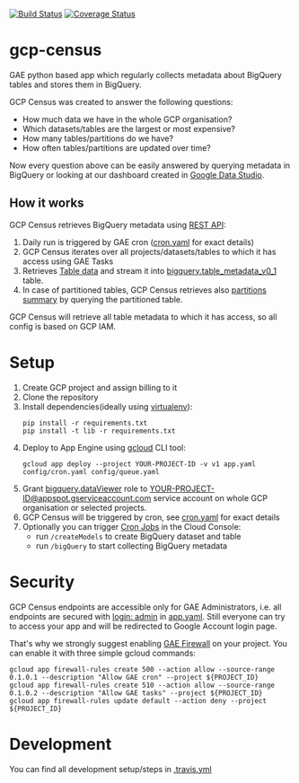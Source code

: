 [![Build Status](https://travis-ci.org/ocadotechnology/gcp-census.svg?branch=master)](https://travis-ci.org/ocadotechnology/gcp-census)
[![Coverage Status](https://coveralls.io/repos/github/ocadotechnology/gcp-census/badge.svg?branch=master)](https://coveralls.io/github/ocadotechnology/gcp-census?branch=master)
# gcp-census
GAE python based app which regularly collects metadata about BigQuery tables and stores them in BigQuery.

GCP Census was created to answer the following questions:
* How much data we have in the whole GCP organisation?
* Which datasets/tables are the largest or most expensive?
* How many tables/partitions do we have?
* How often tables/partitions are updated over time?

Now every question above can be easily answered by querying metadata in BigQuery or looking at our dashboard created in [Google Data Studio](https://cloud.google.com/data-studio/).

## How it works

GCP Census retrieves BigQuery metadata using [REST API](https://cloud.google.com/bigquery/docs/reference/rest/v2/):
1. Daily run is triggered by GAE cron ([cron.yaml](config/cron.yaml) for exact details)
1. GCP Census iterates over all projects/datasets/tables to which it has access using GAE Tasks
1. Retrieves [Table data](https://cloud.google.com/bigquery/docs/reference/rest/v2/tables) and stream it into [bigquery.table_metadata_v0_1](bq_schemas/bigquery/table_metadata_v0_1.json) table.
1. In case of partitioned tables, GCP Census retrieves also [partitions summary](https://cloud.google.com/bigquery/docs/creating-partitioned-tables#listing_partitions_in_a_table) by querying the partitioned table.

GCP Census will retrieve all table metadata to which it has access, so all config is based on GCP IAM.

# Setup

1. Create GCP project and assign billing to it
1. Clone the repository
1. Install dependencies(ideally using [virtualenv](https://virtualenv.pypa.io/en/stable/)):
    ```
    pip install -r requirements.txt
    pip install -t lib -r requirements.txt
    ```
1. Deploy to App Engine using [gcloud](https://cloud.google.com/sdk/) CLI tool:
    ```
    gcloud app deploy --project YOUR-PROJECT-ID -v v1 app.yaml config/cron.yaml config/queue.yaml 
    ```
1. Grant [bigquery.dataViewer](https://cloud.google.com/bigquery/docs/access-control#bigquery.dataViewer) role to YOUR-PROJECT-ID@appspot.gserviceaccount.com service account on whole GCP organisation or selected projects.
1. GCP Census will be triggered by cron, see [cron.yaml](config/cron.yaml) for exact details
1. Optionally you can trigger [Cron Jobs](https://console.cloud.google.com/appengine/taskqueues/cron?tab=CRON) in the Cloud Console:
    * run `/createModels` to create BigQuery dataset and table
    * run `/bigQuery` to start collecting BigQuery metadata

# Security

GCP Census endpoints are accessible only for GAE Administrators, i.e. all endpoints are secured with [login: admin](https://cloud.google.com/appengine/docs/standard/python/config/appref#handlers_login) in [app.yaml](app.yaml). 
Still everyone can try to access your app and will be redirected to Google Account login page.

That's why we strongly suggest enabling [GAE Firewall](https://cloud.google.com/appengine/docs/standard/python/creating-firewalls) on your project.
You can enable it with three simple gcloud commands:
```
gcloud app firewall-rules create 500 --action allow --source-range 0.1.0.1 --description "Allow GAE cron" --project ${PROJECT_ID}
gcloud app firewall-rules create 510 --action allow --source-range 0.1.0.2 --description "Allow GAE tasks" --project ${PROJECT_ID}
gcloud app firewall-rules update default --action deny --project ${PROJECT_ID}
```

# Development

You can find all development setup/steps in [.travis.yml](.travis.yml)

